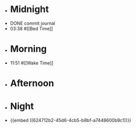 - # Midnight
- DONE commit journal
- 03:38 #[[Bed Time]]
- # Morning
- 11:51 #[[Wake Time]]
- # Afternoon
- # Night
- {{embed ((624712b2-45d6-4cb5-b8bf-a7448600b9c1))}}